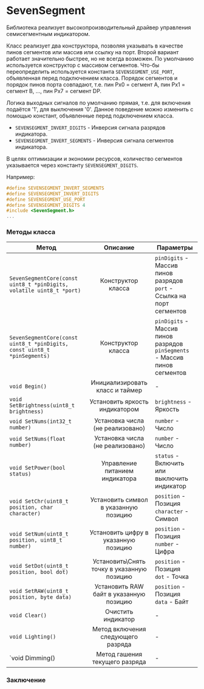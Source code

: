# SevenSegment
Библиотека реализует высокопроизводительный драйвер управления семисегментным индикатором.

Класс реализует два конструктора, позволяя указывать в качестве пинов сегментов или массив или ссылку на порт. Второй вариант работает значительно быстрее, но не всегда возможен.
По умолчанию используется конструктор с массивом сегментов. Что-бы переопределить используется константа `SEVENSEGMENT_USE_PORT`, объявленная перед подключением класса.
Порядок сегментов и порядок пинов порта совпадают, т.е. пин Px0 = сегмент А, пин Px1 = сегмент B, ..., пин Px7 = сегмент DP.

Логика выходных сигналов по умолчанию прямая, т.е. для включения подаётся '1', для выключения '0'. Данное поведение можно изменить с помощью констант, объявленные перед подключением класса.
* `SEVENSEGMENT_INVERT_DIGITS` - Инверсия сигнала разрядов индикатора.
* `SEVENSEGMENT_INVERT_SEGMENTS` - Инверсия сигнала сегментов индикатора.

В целях оптимизации и экономии ресурсов, количество сегментов указывается через константу `SEVENSEGMENT_DIGITS`.

Например:
```c
#define SEVENSEGMENT_INVERT_SEGMENTS
#define SEVENSEGMENT_INVERT_DIGITS
#define SEVENSEGMENT_USE_PORT
#define SEVENSEGMENT_DIGITS	4
#include <SevenSegment.h>
...
```



### Методы класса

| Метод | Описание | Параметры |
| --- | :---: | --- |
| `SevenSegmentCore(const uint8_t *pinDigits, volatile uint8_t *port)` | Конструктор класса | `pinDigits` - Массив пинов разрядов<br>`port` - Ссылка на порт сегментов |
| `SevenSegmentCore(const uint8_t *pinDigits, const uint8_t *pinSegments)` | Конструктор класса | `pinDigits` - Массив пинов разрядов<br>`pinSegments` - Массив пинов сегментов |
| `void Begin()` | Инициализировать класс и таймер | - |
| `void SetBrightness(uint8_t brightness)` | Установить яркость индикатором | `brightness` - Яркость |
| `void SetNums(int32_t number)` | Установка числа (не реализовано) | `number` - Число |
| `void SetNums(float number)` | Установка числа (не реализовано) | `number` - Число |
| `void SetPower(bool status)` | Управление питанием индикатора | `status` - Включить или выключить индикатор |
| `void SetChr(uint8_t position, char character)` | Установить символ в указанную позицию | `position` - Позиция<br>`character` - Символ |
| `void SetNum(uint8_t position, uint8_t number)` | Установить цифру в указанную позицию | `position` - Позиция<br>`number` - Цифра |
| `void SetDot(uint8_t position, bool dot)` | Установить\Снять точку в указанную позицию | `position` - Позиция<br>`dot` - Точка |
| `void SetRAW(uint8_t position, byte data)` | Установить RAW байт в указанную позицию | `position` - Позиция<br>`data` - Байт |
| `void Clear()` | Очистить индикатор | - |
| `void Lighting()` | Метод включения следующего разряда | - |
| `void Dimming() | Метод гашения текущего разряда | - |



### Заключение
